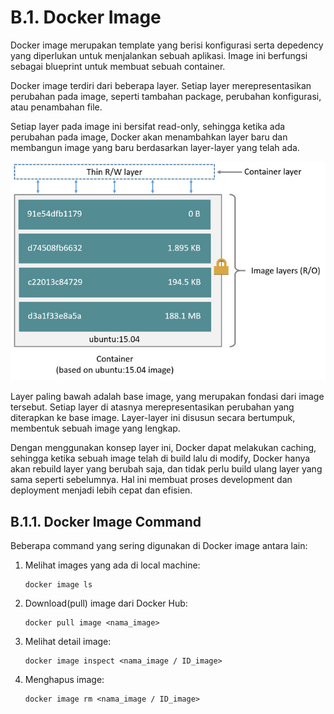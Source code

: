 # B.1. Docker Image

Docker image merupakan template yang berisi konfigurasi serta depedency yang diperlukan untuk menjalankan sebuah aplikasi. Image ini berfungsi sebagai blueprint untuk membuat sebuah container.

Docker image terdiri dari beberapa layer. Setiap layer merepresentasikan perubahan pada image, seperti tambahan package, perubahan konfigurasi, atau penambahan file.

Setiap layer pada image ini bersifat read-only, sehingga ketika ada perubahan pada image, Docker akan menambahkan layer baru dan membangun image yang baru berdasarkan layer-layer yang telah ada.

![Container Layers](img/B_container_layers.jpeg)

Layer paling bawah adalah base image, yang merupakan fondasi dari image tersebut. Setiap layer di atasnya merepresentasikan perubahan yang diterapkan ke base image. Layer-layer ini disusun secara bertumpuk, membentuk sebuah image yang lengkap.

Dengan menggunakan konsep layer ini, Docker dapat melakukan caching, sehingga ketika sebuah image telah di build lalu di modify, Docker hanya akan rebuild layer yang berubah saja, dan tidak perlu build ulang layer yang sama seperti sebelumnya. Hal ini membuat proses development dan deployment menjadi lebih cepat dan efisien.

## B.1.1. Docker Image Command
Beberapa command yang sering digunakan di Docker image antara lain:

1. Melihat images yang ada di local machine:
    ``` 
    docker image ls
    ```
2. Download(pull) image dari Docker Hub:
    ```
    docker pull image <nama_image>
    ```
3. Melihat detail image:
    ```
    docker image inspect <nama_image / ID_image>
    ```
3. Menghapus image:
    ```
    docker image rm <nama_image / ID_image>
    ```